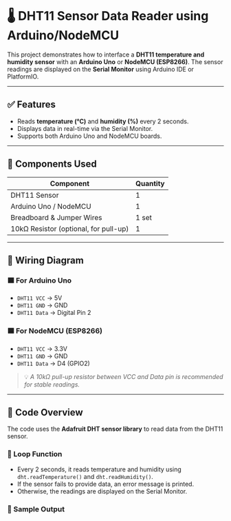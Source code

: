 # 🌡️ DHT11 Sensor Data Reader using Arduino/NodeMCU

This project demonstrates how to interface a **DHT11 temperature and humidity sensor** with an **Arduino Uno** or **NodeMCU (ESP8266)**. The sensor readings are displayed on the **Serial Monitor** using Arduino IDE or PlatformIO.

---

## ✅ Features

- Reads **temperature (°C)** and **humidity (%)** every 2 seconds.
- Displays data in real-time via the Serial Monitor.
- Supports both Arduino Uno and NodeMCU boards.

---

## 🔧 Components Used

| Component         | Quantity |
|------------------|----------|
| DHT11 Sensor      | 1        |
| Arduino Uno / NodeMCU | 1    |
| Breadboard & Jumper Wires | 1 set   |
| 10kΩ Resistor (optional, for pull-up) | 1 |

---

## 🔌 Wiring Diagram

### 🟦 For Arduino Uno
- `DHT11 VCC` → 5V  
- `DHT11 GND` → GND  
- `DHT11 Data` → Digital Pin 2

### 🟦 For NodeMCU (ESP8266)
- `DHT11 VCC` → 3.3V  
- `DHT11 GND` → GND  
- `DHT11 Data` → D4 (GPIO2)

> 💡 *A 10kΩ pull-up resistor between VCC and Data pin is recommended for stable readings.*

---

## 📜 Code Overview

The code uses the **Adafruit DHT sensor library** to read data from the DHT11 sensor.

### 🔁 Loop Function
- Every 2 seconds, it reads temperature and humidity using `dht.readTemperature()` and `dht.readHumidity()`.
- If the sensor fails to provide data, an error message is printed.
- Otherwise, the readings are displayed on the Serial Monitor.

### 🧪 Sample Output
